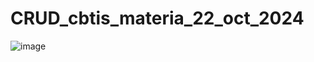 # CRUD_cbtis_materia_22_oct_2024
![image](https://github.com/user-attachments/assets/4d646513-229c-4924-812f-d296afec6ca4)
